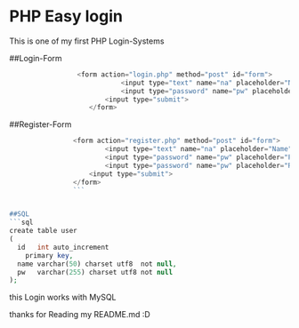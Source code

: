 # PHP Easy login
This is one of my first PHP Login-Systems


##Login-Form

```php
                 <form action="login.php" method="post" id="form">
                            <input type="text" name="na" placeholder="Name" autofocus required>
                            <input type="password" name="pw" placeholder="Password" required>
                        <input type="submit">
                    </form>
```
##Register-Form
```php
                <form action="register.php" method="post" id="form">
                        <input type="text" name="na" placeholder="Name" required>
                        <input type="password" name="pw" placeholder="Password" required>
                        <input type="password" name="pw" placeholder="Repeat Password"required>
                    <input type="submit">
                </form>
                ```


##SQL
```sql
create table user
(
  id   int auto_increment
    primary key,
  name varchar(50) charset utf8  not null,
  pw   varchar(255) charset utf8 not null
);
```

this Login works with MySQL 

thanks for Reading my README.md :D 
